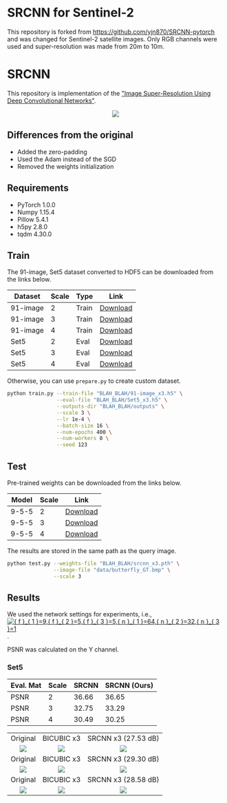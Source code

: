 # SRCNN for Sentinel-2
This repository is forked from https://github.com/yjn870/SRCNN-pytorch and was changed for Sentinel-2 satellite images. Only RGB channels were used and super-resolution was made from 20m to 10m.

# SRCNN

This repository is implementation of the ["Image Super-Resolution Using Deep Convolutional Networks"](https://arxiv.org/abs/1501.00092).

<center><img src="./thumbnails/fig1.png"></center>

## Differences from the original

- Added the zero-padding
- Used the Adam instead of the SGD
- Removed the weights initialization

## Requirements

- PyTorch 1.0.0
- Numpy 1.15.4
- Pillow 5.4.1
- h5py 2.8.0
- tqdm 4.30.0

## Train

The 91-image, Set5 dataset converted to HDF5 can be downloaded from the links below.

| Dataset | Scale | Type | Link |
|---------|-------|------|------|
| 91-image | 2 | Train | [Download](https://www.dropbox.com/s/2hsah93sxgegsry/91-image_x2.h5?dl=0) |
| 91-image | 3 | Train | [Download](https://www.dropbox.com/s/curldmdf11iqakd/91-image_x3.h5?dl=0) |
| 91-image | 4 | Train | [Download](https://www.dropbox.com/s/22afykv4amfxeio/91-image_x4.h5?dl=0) |
| Set5 | 2 | Eval | [Download](https://www.dropbox.com/s/r8qs6tp395hgh8g/Set5_x2.h5?dl=0) |
| Set5 | 3 | Eval | [Download](https://www.dropbox.com/s/58ywjac4te3kbqq/Set5_x3.h5?dl=0) |
| Set5 | 4 | Eval | [Download](https://www.dropbox.com/s/0rz86yn3nnrodlb/Set5_x4.h5?dl=0) |

Otherwise, you can use `prepare.py` to create custom dataset.

```bash
python train.py --train-file "BLAH_BLAH/91-image_x3.h5" \
                --eval-file "BLAH_BLAH/Set5_x3.h5" \
                --outputs-dir "BLAH_BLAH/outputs" \
                --scale 3 \
                --lr 1e-4 \
                --batch-size 16 \
                --num-epochs 400 \
                --num-workers 8 \
                --seed 123                
```

## Test

Pre-trained weights can be downloaded from the links below.

| Model | Scale | Link |
|-------|-------|------|
| 9-5-5 | 2 | [Download](https://www.dropbox.com/s/rxluu1y8ptjm4rn/srcnn_x2.pth?dl=0) |
| 9-5-5 | 3 | [Download](https://www.dropbox.com/s/zn4fdobm2kw0c58/srcnn_x3.pth?dl=0) |
| 9-5-5 | 4 | [Download](https://www.dropbox.com/s/pd5b2ketm0oamhj/srcnn_x4.pth?dl=0) |

The results are stored in the same path as the query image.

```bash
python test.py --weights-file "BLAH_BLAH/srcnn_x3.pth" \
               --image-file "data/butterfly_GT.bmp" \
               --scale 3
```

## Results

We used the network settings for experiments, i.e., <a href="https://www.codecogs.com/eqnedit.php?latex={&space;f&space;}_{&space;1&space;}=9,{&space;f&space;}_{&space;2&space;}=5,{&space;f&space;}_{&space;3&space;}=5,{&space;n&space;}_{&space;1&space;}=64,{&space;n&space;}_{&space;2&space;}=32,{&space;n&space;}_{&space;3&space;}=1" target="_blank"><img src="https://latex.codecogs.com/gif.latex?{&space;f&space;}_{&space;1&space;}=9,{&space;f&space;}_{&space;2&space;}=5,{&space;f&space;}_{&space;3&space;}=5,{&space;n&space;}_{&space;1&space;}=64,{&space;n&space;}_{&space;2&space;}=32,{&space;n&space;}_{&space;3&space;}=1" title="{ f }_{ 1 }=9,{ f }_{ 2 }=5,{ f }_{ 3 }=5,{ n }_{ 1 }=64,{ n }_{ 2 }=32,{ n }_{ 3 }=1" /></a>.

PSNR was calculated on the Y channel.

### Set5

| Eval. Mat | Scale | SRCNN | SRCNN (Ours) |
|-----------|-------|-------|--------------|
| PSNR | 2 | 36.66 | 36.65 |
| PSNR | 3 | 32.75 | 33.29 |
| PSNR | 4 | 30.49 | 30.25 |

<table>
    <tr>
        <td><center>Original</center></td>
        <td><center>BICUBIC x3</center></td>
        <td><center>SRCNN x3 (27.53 dB)</center></td>
    </tr>
    <tr>
    	<td>
    		<center><img src="./data/butterfly_GT.bmp""></center>
    	</td>
    	<td>
    		<center><img src="./data/butterfly_GT_bicubic_x3.bmp"></center>
    	</td>
    	<td>
    		<center><img src="./data/butterfly_GT_srcnn_x3.bmp"></center>
    	</td>
    </tr>
    <tr>
        <td><center>Original</center></td>
        <td><center>BICUBIC x3</center></td>
        <td><center>SRCNN x3 (29.30 dB)</center></td>
    </tr>
    <tr>
    	<td>
    		<center><img src="./data/zebra.bmp""></center>
    	</td>
    	<td>
    		<center><img src="./data/zebra_bicubic_x3.bmp"></center>
    	</td>
    	<td>
    		<center><img src="./data/zebra_srcnn_x3.bmp"></center>
    	</td>
    </tr>
    <tr>
        <td><center>Original</center></td>
        <td><center>BICUBIC x3</center></td>
        <td><center>SRCNN x3 (28.58 dB)</center></td>
    </tr>
    <tr>
    	<td>
    		<center><img src="./data/ppt3.bmp""></center>
    	</td>
    	<td>
    		<center><img src="./data/ppt3_bicubic_x3.bmp"></center>
    	</td>
    	<td>
    		<center><img src="./data/ppt3_srcnn_x3.bmp"></center>
    	</td>
    </tr>
</table>
